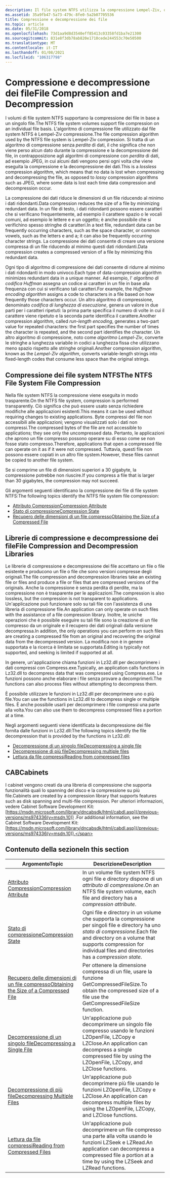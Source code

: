 ```yaml
---
description: Il file system NTFS utilizza la compressione Lempel-Ziv, ovvero un algoritmo di compressione senza perdita di perdite.
ms.assetid: 35a9fb47-5a73-479c-8fe0-5a2b07705536
title: Compressione e decompressione dei file
ms.topic: article
ms.date: 05/31/2018
ms.openlocfilehash: 73d1aa9d8d3540eff85413c03358fd1ba7e21300
ms.sourcegitcommit: 831e8f3db78ab820e1710cede244553c70e50500
ms.translationtype: MT
ms.contentlocale: it-IT
ms.lasthandoff: 01/08/2021
ms.locfileid: "106317798"
---
```

# <a name="file-compression-and-decompression"></a><span data-ttu-id="11f4a-103">Compressione e decompressione dei file</span><span class="sxs-lookup"><span data-stu-id="11f4a-103">File Compression and Decompression</span></span>

<span data-ttu-id="11f4a-104">I volumi di file system NTFS supportano la compressione dei file in base a un singolo file.</span><span class="sxs-lookup"><span data-stu-id="11f4a-104">The NTFS file system volumes support file compression on an individual file basis.</span></span> <span data-ttu-id="11f4a-105">L'algoritmo di compressione file utilizzato dal file system NTFS è Lempel-Ziv compressione.</span><span class="sxs-lookup"><span data-stu-id="11f4a-105">The file compression algorithm used by the NTFS file system is Lempel-Ziv compression.</span></span> <span data-ttu-id="11f4a-106">Si tratta di un algoritmo di compressione senza *perdita* di dati, il che significa che non viene perso alcun dato durante la compressione e la decompressione del file, in contrapposizione agli algoritmi di compressione con *perdita* di dati, ad esempio JPEG, in cui alcuni dati vengono persi ogni volta che viene eseguita la compressione e la decompressione dei dati.</span><span class="sxs-lookup"><span data-stu-id="11f4a-106">This is a *lossless* compression algorithm, which means that no data is lost when compressing and decompressing the file, as opposed to *lossy* compression algorithms such as JPEG, where some data is lost each time data compression and decompression occur.</span></span>

<span data-ttu-id="11f4a-107">La compressione dei dati riduce le dimensioni di un file riducendo al minimo i dati ridondanti.</span><span class="sxs-lookup"><span data-stu-id="11f4a-107">Data compression reduces the size of a file by minimizing redundant data.</span></span> <span data-ttu-id="11f4a-108">In un file di testo, i dati ridondanti possono essere caratteri che si verificano frequentemente, ad esempio il carattere spazio o le vocali comuni, ad esempio le lettere e e un oggetto; è anche possibile che si verifichino spesso stringhe di caratteri.</span><span class="sxs-lookup"><span data-stu-id="11f4a-108">In a text file, redundant data can be frequently occurring characters, such as the space character, or common vowels, such as the letters e and a; it can also be frequently occurring character strings.</span></span> <span data-ttu-id="11f4a-109">La compressione dei dati consente di creare una versione compressa di un file riducendo al minimo questi dati ridondanti.</span><span class="sxs-lookup"><span data-stu-id="11f4a-109">Data compression creates a compressed version of a file by minimizing this redundant data.</span></span>

<span data-ttu-id="11f4a-110">Ogni tipo di algoritmo di compressione dei dati consente di ridurre al minimo i dati ridondanti in modo univoco.</span><span class="sxs-lookup"><span data-stu-id="11f4a-110">Each type of data-compression algorithm minimizes redundant data in a unique manner.</span></span> <span data-ttu-id="11f4a-111">Ad esempio, l' *algoritmo di codifica Huffman* assegna un codice ai caratteri in un file in base alla frequenza con cui si verificano tali caratteri.</span><span class="sxs-lookup"><span data-stu-id="11f4a-111">For example, the *Huffman encoding algorithm* assigns a code to characters in a file based on how frequently those characters occur.</span></span> <span data-ttu-id="11f4a-112">Un altro algoritmo di compressione, denominato *codifica di lunghezza di esecuzione*, genera un valore in due parti per i caratteri ripetuti: la prima parte specifica il numero di volte in cui il carattere viene ripetuto e la seconda parte identifica il carattere.</span><span class="sxs-lookup"><span data-stu-id="11f4a-112">Another compression algorithm, called *run-length encoding*, generates a two-part value for repeated characters: the first part specifies the number of times the character is repeated, and the second part identifies the character.</span></span> <span data-ttu-id="11f4a-113">Un altro algoritmo di compressione, noto come *algoritmo Lempel-Ziv*, converte le stringhe a lunghezza variabile in codici a lunghezza fissa che utilizzano meno spazio rispetto alle stringhe originali.</span><span class="sxs-lookup"><span data-stu-id="11f4a-113">Another compression algorithm, known as the *Lempel-Ziv algorithm*, converts variable-length strings into fixed-length codes that consume less space than the original strings.</span></span>

## <a name="the-ntfs-file-system-file-compression"></a><span data-ttu-id="11f4a-114">Compressione dei file system NTFS</span><span class="sxs-lookup"><span data-stu-id="11f4a-114">The NTFS File System File Compression</span></span>

<span data-ttu-id="11f4a-115">Nella file system NTFS la compressione viene eseguita in modo trasparente.</span><span class="sxs-lookup"><span data-stu-id="11f4a-115">On the NTFS file system, compression is performed transparently.</span></span> <span data-ttu-id="11f4a-116">Ciò significa che può essere usato senza richiedere modifiche alle applicazioni esistenti.</span><span class="sxs-lookup"><span data-stu-id="11f4a-116">This means it can be used without requiring changes to existing applications.</span></span> <span data-ttu-id="11f4a-117">Byte compressi del file non accessibili alle applicazioni; vengono visualizzati solo i dati non compressi.</span><span class="sxs-lookup"><span data-stu-id="11f4a-117">The compressed bytes of the file are not accessible to applications; they see only the uncompressed data.</span></span> <span data-ttu-id="11f4a-118">Pertanto, le applicazioni che aprono un file compresso possono operare su di esso come se non fosse stato compresso.</span><span class="sxs-lookup"><span data-stu-id="11f4a-118">Therefore, applications that open a compressed file can operate on it as if it were not compressed.</span></span> <span data-ttu-id="11f4a-119">Tuttavia, questi file non possono essere copiati in un altro file system.</span><span class="sxs-lookup"><span data-stu-id="11f4a-119">However, these files cannot be copied to another file system.</span></span>

<span data-ttu-id="11f4a-120">Se si comprime un file di dimensioni superiori a 30 gigabyte, la compressione potrebbe non riuscire.</span><span class="sxs-lookup"><span data-stu-id="11f4a-120">If you compress a file that is larger than 30 gigabytes, the compression may not succeed.</span></span>

<span data-ttu-id="11f4a-121">Gli argomenti seguenti identificano la compressione dei file di file system NTFS:</span><span class="sxs-lookup"><span data-stu-id="11f4a-121">The following topics identify the NTFS file system file compression:</span></span>

-   [<span data-ttu-id="11f4a-122">Attributo Compression</span><span class="sxs-lookup"><span data-stu-id="11f4a-122">Compression Attribute</span></span>](compression-attribute.md)
-   [<span data-ttu-id="11f4a-123">Stato di compressione</span><span class="sxs-lookup"><span data-stu-id="11f4a-123">Compression State</span></span>](compression-state.md)
-   [<span data-ttu-id="11f4a-124">Recupero delle dimensioni di un file compresso</span><span class="sxs-lookup"><span data-stu-id="11f4a-124">Obtaining the Size of a Compressed File</span></span>](obtaining-the-size-of-a-compressed-file.md)

## <a name="file-compression-and-decompression-libraries"></a><span data-ttu-id="11f4a-125">Librerie di compressione e decompressione dei file</span><span class="sxs-lookup"><span data-stu-id="11f4a-125">File Compression and Decompression Libraries</span></span>

<span data-ttu-id="11f4a-126">Le librerie di compressione e decompressione dei file accettano un file o file esistente e producono un file o file che sono versioni compresse degli originali.</span><span class="sxs-lookup"><span data-stu-id="11f4a-126">The file compression and decompression libraries take an existing file or files and produce a file or files that are compressed versions of the originals.</span></span> <span data-ttu-id="11f4a-127">Anche la compressione è senza perdita di perdite, ma la compressione non è trasparente per le applicazioni.</span><span class="sxs-lookup"><span data-stu-id="11f4a-127">The compression is also lossless, but the compression is not transparent to applications.</span></span> <span data-ttu-id="11f4a-128">Un'applicazione può funzionare solo su tali file con l'assistenza di una libreria di compressione file.</span><span class="sxs-lookup"><span data-stu-id="11f4a-128">An application can only operate on such files with the assistance of a file compression library.</span></span> <span data-ttu-id="11f4a-129">Inoltre, le uniche operazioni che è possibile eseguire su tali file sono la creazione di un file compresso da un originale e il recupero dei dati originali dalla versione decompressa.</span><span class="sxs-lookup"><span data-stu-id="11f4a-129">In addition, the only operations you can perform on such files are creating a compressed file from an original and recovering the original data from the decompressed version.</span></span> <span data-ttu-id="11f4a-130">La modifica non è in genere supportata e la ricerca è limitata se supportata.</span><span class="sxs-lookup"><span data-stu-id="11f4a-130">Editing is typically not supported, and seeking is limited if supported at all.</span></span>

<span data-ttu-id="11f4a-131">In genere, un'applicazione chiama funzioni in Lz32.dll per decomprimere i dati compressi con Compress.exe.</span><span class="sxs-lookup"><span data-stu-id="11f4a-131">Typically, an application calls functions in Lz32.dll to decompress data that was compressed using Compress.exe.</span></span> <span data-ttu-id="11f4a-132">Le funzioni possono anche elaborare i file senza provare a decomprimerli.</span><span class="sxs-lookup"><span data-stu-id="11f4a-132">The functions can also process files without attempting to decompress them.</span></span>

<span data-ttu-id="11f4a-133">È possibile utilizzare le funzioni in Lz32.dll per decomprimere uno o più file.</span><span class="sxs-lookup"><span data-stu-id="11f4a-133">You can use the functions in Lz32.dll to decompress single or multiple files.</span></span> <span data-ttu-id="11f4a-134">È anche possibile usarli per decomprimere i file compressi una parte alla volta.</span><span class="sxs-lookup"><span data-stu-id="11f4a-134">You can also use them to decompress compressed files a portion at a time.</span></span>

<span data-ttu-id="11f4a-135">Negli argomenti seguenti viene identificata la decompressione dei file fornita dalle funzioni in Lz32.dll:</span><span class="sxs-lookup"><span data-stu-id="11f4a-135">The following topics identify the file decompression that is provided by the functions in Lz32.dll:</span></span>

-   [<span data-ttu-id="11f4a-136">Decompressione di un singolo file</span><span class="sxs-lookup"><span data-stu-id="11f4a-136">Decompressing a single file</span></span>](decompressing-a-single-file.md)
-   [<span data-ttu-id="11f4a-137">Decompressione di più file</span><span class="sxs-lookup"><span data-stu-id="11f4a-137">Decompressing multiple files</span></span>](decompressing-multiple-files.md)
-   [<span data-ttu-id="11f4a-138">Lettura da file compressi</span><span class="sxs-lookup"><span data-stu-id="11f4a-138">Reading from compressed files</span></span>](reading-from-compressed-files.md)

## <a name="cabinets"></a><span data-ttu-id="11f4a-139">CAB</span><span class="sxs-lookup"><span data-stu-id="11f4a-139">Cabinets</span></span>

<span data-ttu-id="11f4a-140">I cabinet vengono creati da una libreria di compressione che supporta funzionalità quali lo spanning del disco e la compressione su più file.</span><span class="sxs-lookup"><span data-stu-id="11f4a-140">Cabinets are created by a compression library that supports features such as disk spanning and multi-file compression.</span></span> <span data-ttu-id="11f4a-141">Per ulteriori informazioni, vedere Cabinet Software Development Kit: [https://msdn.microsoft.com/library/dncabsdk/html/cabdl.asp](/previous-versions/ms974336(v=msdn.10)) .</span><span class="sxs-lookup"><span data-stu-id="11f4a-141">For additional information, see the Cabinet Software Development Kit: [https://msdn.microsoft.com/library/dncabsdk/html/cabdl.asp](/previous-versions/ms974336(v=msdn.10)).</span></span>

## <a name="in-this-section"></a><span data-ttu-id="11f4a-142">Contenuto della sezione</span><span class="sxs-lookup"><span data-stu-id="11f4a-142">In this section</span></span>



| <span data-ttu-id="11f4a-143">Argomento</span><span class="sxs-lookup"><span data-stu-id="11f4a-143">Topic</span></span>                                                                                             | <span data-ttu-id="11f4a-144">Descrizione</span><span class="sxs-lookup"><span data-stu-id="11f4a-144">Description</span></span>                                                                                                                              |
|---------------------------------------------------------------------------------------------------|------------------------------------------------------------------------------------------------------------------------------------------|
| [<span data-ttu-id="11f4a-145">Attributo Compression</span><span class="sxs-lookup"><span data-stu-id="11f4a-145">Compression Attribute</span></span>](compression-attribute.md)<br/>                                     | <span data-ttu-id="11f4a-146">In un volume file system NTFS ogni file e directory dispone di un *attributo di compressione*.</span><span class="sxs-lookup"><span data-stu-id="11f4a-146">On an NTFS file system volume, each file and directory has a *compression attribute*.</span></span><br/>                                         |
| [<span data-ttu-id="11f4a-147">Stato di compressione</span><span class="sxs-lookup"><span data-stu-id="11f4a-147">Compression State</span></span>](compression-state.md)<br/>                                             | <span data-ttu-id="11f4a-148">Ogni file e directory in un volume che supporta la compressione per singoli file e directory ha uno *stato di compressione*.</span><span class="sxs-lookup"><span data-stu-id="11f4a-148">Each file and directory on a volume that supports compression for individual files and directories has a *compression state*.</span></span><br/> |
| [<span data-ttu-id="11f4a-149">Recupero delle dimensioni di un file compresso</span><span class="sxs-lookup"><span data-stu-id="11f4a-149">Obtaining the Size of a Compressed File</span></span>](obtaining-the-size-of-a-compressed-file.md)<br/> | <span data-ttu-id="11f4a-150">Per ottenere la dimensione compressa di un file, usare la funzione GetCompressedFileSize.</span><span class="sxs-lookup"><span data-stu-id="11f4a-150">To obtain the compressed size of a file use the GetCompressedFileSize function.</span></span><br/>                                               |
| [<span data-ttu-id="11f4a-151">Decompressione di un singolo file</span><span class="sxs-lookup"><span data-stu-id="11f4a-151">Decompressing a Single File</span></span>](decompressing-a-single-file.md)<br/>                         | <span data-ttu-id="11f4a-152">Un'applicazione può decomprimere un singolo file compresso usando le funzioni LZOpenFile, LZCopy e LZClose.</span><span class="sxs-lookup"><span data-stu-id="11f4a-152">An application can decompress a single compressed file by using the LZOpenFile, LZCopy, and LZClose functions.</span></span><br/>                |
| [<span data-ttu-id="11f4a-153">Decompressione di più file</span><span class="sxs-lookup"><span data-stu-id="11f4a-153">Decompressing Multiple Files</span></span>](decompressing-multiple-files.md)<br/>                       | <span data-ttu-id="11f4a-154">Un'applicazione può decomprimere più file usando le funzioni LZOpenFile, LZCopy e LZClose.</span><span class="sxs-lookup"><span data-stu-id="11f4a-154">An application can decompress multiple files by using the LZOpenFile, LZCopy, and LZClose functions.</span></span><br/>                          |
| [<span data-ttu-id="11f4a-155">Lettura da file compressi</span><span class="sxs-lookup"><span data-stu-id="11f4a-155">Reading from Compressed Files</span></span>](reading-from-compressed-files.md)<br/>                     | <span data-ttu-id="11f4a-156">Un'applicazione può decomprimere un file compresso una parte alla volta usando le funzioni LZSeek e LZRead.</span><span class="sxs-lookup"><span data-stu-id="11f4a-156">An application can decompress a compressed file a portion at a time by using the LZSeek and LZRead functions.</span></span><br/>                 |



 

 

